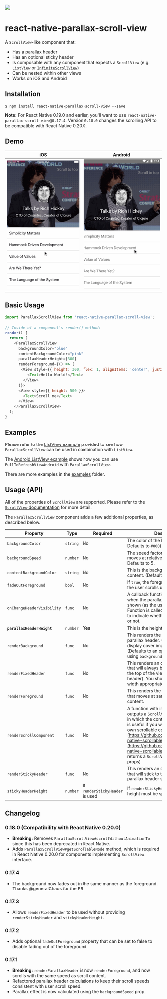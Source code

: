 [![](https://img.shields.io/npm/dm/react-native-parallax-scroll-view.svg?style=flat-square)](https://www.npmjs.com/package/react-native-parallax-scroll-view)

# react-native-parallax-scroll-view

A `ScrollView`-like component that:

- Has a parallax header
- Has an optional sticky header
- Is composable with any component that expects a `ScrollView` (e.g. `ListView` or [`InfiniteScrollView`](https://github.com/exponentjs/react-native-infinite-scroll-view))
- Can be nested within other views
- Works on iOS and Android

## Installation

```
$ npm install react-native-parallax-scroll-view --save
```

**Note:** For React Native 0.19.0 and earlier, you'll want to use `react-native-parallax-scroll-view@0.17.4`. Version `0.18.0` changes the scrolling API to be compatible with React Native 0.20.0.

## Demo


| iOS | Android |
| --- | ------- |
| ![](./demo.ios.0.17.2.gif) | ![](./demo.android.0.17.2.gif) |

## Basic Usage

```js
import ParallaxScrollView from 'react-native-parallax-scroll-view';

// Inside of a component's render() method:
render() {
  return (
    <ParallaxScrollView
      backgroundColor="blue"
      contentBackgroundColor="pink"
      parallaxHeaderHeight={300}
      renderForeground={() => (
       <View style={{ height: 300, flex: 1, alignItems: 'center', justifyContent: 'center' }}>
          <Text>Hello World!</Text>
        </View>
      )}>
      <View style={{ height: 500 }}>
        <Text>Scroll me</Text>
      </View>
    </ParallaxScrollView>
  );
}
```

## Examples

Please refer to the [ListView example](./examples/ListView/Talks.js) provided to see how `ParallaxScrollView` can be used in
combination with `ListView`.

The [Android ListView example](./examples/ListView/index.android.js) shows how you can use `PullToRefreshViewAndroid` with `ParallaxScrollView`.

There are more examples in the [examples](./examples) folder.

## Usage (API)

All of the properties of `ScrollView` are supported. Please refer to the
[`ScrollView` documentation](https://facebook.github.io/react-native/docs/scrollview.html) for more detail.

The `ParallaxScrollView` component adds a few additional properties, as described below.

| Property | Type | Required | Description |
| -------- | ---- | -------- | ----------- |
| `backgroundColor` | `string` | No | The color of the header background. Defaults to `#000`) |
| `backgroundSpeed` | `number` | No | The speed factor that the background moves at relative to the foreground. Defaults to 5. |
| `contentBackgroundColor` | `string` | No | This is the background color of the content. (Defaults to `'#fff'`) |
| `fadeOutForeground` | `bool` | No | If `true`, the foreground will fade out as the user scrolls up. (Defaults to `true`) |
| `onChangeHeaderVisibility` | `func` | No | A callback function that is invoked when the parallax header is hidden or shown (as the user is scrolling). Function is called with a `boolean` value to indicate whether header is visible or not. |
| **`parallaxHeaderHeight`** | `number` | **Yes** |This is the height of parallax header. |
| `renderBackground` | `func` | No | This renders the background of the parallax header. Can be used to display cover images for example. (Defaults to an opaque background using `backgroundColor`) |
| `renderFixedHeader` | `func` | No | This renders an optional fixed header that will always be visible and fixed to the top of the view (and sticky header). You should set its height and width appropriately. |
| `renderForeground` |  `func` | No |This renders the foreground header that moves at same speed as scroll content. |
| `renderScrollComponent` | `func` | No | A function with input `props` and outputs a `ScrollView`-like component in which the content is rendered. This is useful if you want to provide your own scrollable component. (See: [https://github.com/exponentjs/react-native-scrollable-mixin](https://github.com/exponentjs/react-native-scrollable-mixin)) (By default, returns a `ScrollView` with the given props) |
| `renderStickyHeader` | `func` | No | This renders an optional sticky header that will stick to the top of view when parallax header scrolls up. |
| `stickyHeaderHeight` | `number` | If `renderStickyHeader` is used | If `renderStickyHeader` is set, then its height must be specified. |

## Changelog

### 0.18.0 (Compatibility with React Native 0.20.0)

- **Breaking:** Removes `ParallaxScrollView#scrollWithoutAnimationTo` since this has been deprecated in React Native.
- Adds `ParallaxScrollView#getScrollableNode` method, which is required in React Native 0.20.0 for components implementing
  `ScrollView` interface.

### 0.17.4

- The background now fades out in the same manner as the foreground. Thanks @generalChaos for the PR.

### 0.17.3

- Allows `renderFixedHeader` to be used without providing `renderStickyHeader` and `stickyHeaderHeight`.

### 0.17.2

- Adds optional `fadeOutForeground` property that can be set to false to disable fading out of the foreground.

### 0.17.1

- **Breaking:** `renderParallaxHeader` is now `renderForeground`, and now scrolls with the same speed as scroll content.
- Refactored parallax header calculations to keep their scroll speeds consistent with user scroll speed.
- Parallax effect is now calculated using the `backgroundSpeed` prop.
